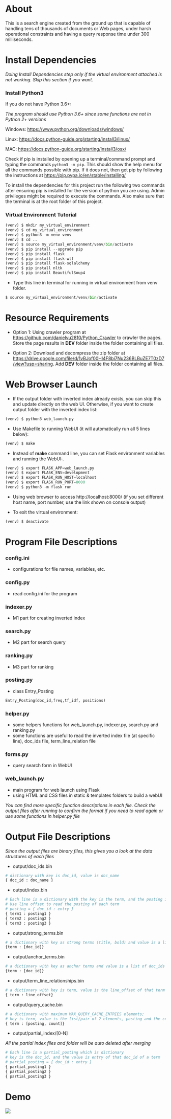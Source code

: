 # About

This is a search engine created from the ground up that is capable of handling tens of thousands of documents or Web pages, under harsh operational constraints and having a query response time under 300 milliseconds.


# Install Dependencies

*Doing Install Dependencies step only if the virtual environment attached is not working. Skip this section if you want.*

### Install Python3

If you do not have Python 3.6+:

*The program should use Python 3.6+ since some functions are not in Python 2+ versions*

Windows: https://www.python.org/downloads/windows/

Linux: https://docs.python-guide.org/starting/install3/linux/

MAC: https://docs.python-guide.org/starting/install3/osx/

Check if pip is installed by opening up a terminal/command prompt and typing
the commands `python3 -m pip`. This should show the help menu for all the
commands possible with pip. If it does not, then get pip by following the
instructions at https://pip.pypa.io/en/stable/installing/

To install the dependencies for this project run the following two commands
after ensuring pip is installed for the version of python you are using.
Admin privileges might be required to execute the commands. Also make sure
that the terminal is at the root folder of this project.


### Virtual Environment Tutorial

```python
(venv) $ mkdir my_virtual_environment
(venv) $ cd my_virtual_environment
(venv) $ python3 -m venv venv
(venv) $ cd ..
(venv) $ source my_virtual_environment/venv/bin/activate
(venv) $ pip install --upgrade pip
(venv) $ pip install flask
(venv) $ pip install flask-wtf
(venv) $ pip install flask-sqlalchemy
(venv) $ pip install nltk
(venv) $ pip install BeautifulSoup4
```

- Type this line in terminal for running in virtual environment from venv folder.

```python
$ source my_virtual_environment/venv/bin/activate
```

# Resource Requirements

- Option 1: Using crawler program at https://github.com/danielvu2810/Python_Crawler to crawler the pages. Store the page results in **DEV** folder inside the folder containing all files.

- Option 2: Download and decompress the zip folder at https://drive.google.com/file/d/1vBJof00Hl4F8bi7Nu236BLBuZE7T0zD7/view?usp=sharing. Add **DEV** folder inside the folder containing all files.


# Web Browser Launch

- If the output folder with inverted index already exists, you can skip this and update directly on the web UI. Otherwise, if you want to create output folder with the inverted index list:

```python
(venv) $ python3 web_launch.py
```

- Use Makefile to running WebUI (it will automatically run all 5 lines below):

```python
(venv) $ make
```

- Instead of **make** command line, you can set Flask environment variables and running the WebUI:.

```python
(venv) $ export FLASK_APP=web_launch.py
(venv) $ export FLASK_ENV=development
(venv) $ export FLASK_RUN_HOST=localhost
(venv) $ export FLASK_RUN_PORT=8000
(venv) $ python3 -m flask run
```
- Using web browser to access http://localhost:8000/  (if you set different host name, port number, use the link shown on console output)

- To exit the virtual environment:

```python
(venv) $ deactivate
```

# Program File Descriptions

### config.ini

- configurations for file names, variables, etc.

### config.py
- read config.ini for the program

### indexer.py
- M1 part for creating inverted index

### search.py
- M2 part for search query

### ranking.py
- M3 part for ranking

### posting.py
- class Entry_Posting
```python
Entry_Posting(doc_id,freq,tf_idf, positions)
```

### helper.py
- some helpers functions for web_launch.py, indexer.py, search.py and ranking.py
- some functions are useful to read the inverted index file (at specific line), doc_ids file, term_line_relation file

### forms.py
- query search form in WebUI

### web_launch.py
- main program for web launch using Flask
- using HTML and CSS files in static & templates folders to build a webUI

*You can find more specific function descriptions in each file. Check the output files after running to confirm the format if you need to read again or use some functions in helper.py file*

# Output File Descriptions

*Since the output files are binary files, this gives you a look at the data structures of each files*

- output/doc_ids.bin
```python
# dictionary with key is doc_id, value is doc_name
{ doc_id : doc_name }
```

- output/index.bin
```python
# Each line is a dictionary with the key is the term, and the posting is a dictionary of doc_id and its entry.
# Use line offset to read the posting of each term
# posting = { doc_id : entry }
{ term1 : posting1 }
{ term2 : posting2 }
{ term3 : posting3 }

```

- output/strong_terms.bin
```python
# a dictionary with key as strong terms (title, bold) and value is a list of doc_ids
{term : [doc_id]}
```

- output/anchor_terms.bin
```python
# a dictionary with key as anchor terms and value is a list of doc_ids
{term : [doc_id]}
```

- output/term_line_relationships.bin
```python
# a dictionary with key is term, value is the line_offset of that term and its posting in index.bin
{ term : line_offset}
```

- output/query_cache.bin
```python
# a dictionary with maximum MAX_QUERY_CACHE_ENTRIES elements;
# key is term, value is the list/pair of 2 elements, posting and the count as the times that term is queried
{ term : [posting, count]}
```

- output/partial_index/[0-N]

*All the partial index files and folder will be auto deleted after merging*
```python
# Each line is a partial_posting which is dictionary
# key is the doc_id, and the value is entry of that doc_id of a term
# partial_posting = { doc_id : entry }
{ partial_posting1 }
{ partial_posting2 }
{ partial_posting3 }

```

# Demo

![](web_ui.gif)
